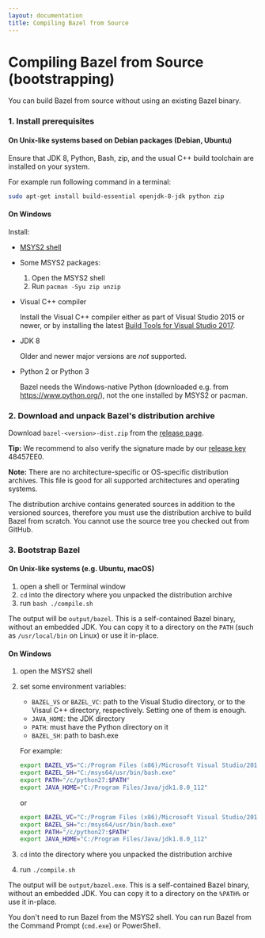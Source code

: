 ```yaml
---
layout: documentation
title: Compiling Bazel from Source
---
```


# <a name="compiling-from-source"></a>Compiling Bazel from Source (bootstrapping)

You can build Bazel from source without using an existing Bazel binary.

### 1.  Install prerequisites

#### On Unix-like systems based on Debian packages (Debian, Ubuntu)

Ensure that JDK 8, Python, Bash, zip, and the usual C++ build toolchain are installed on your
system.

For example run following command in a terminal:

```sh
sudo apt-get install build-essential openjdk-8-jdk python zip
```

#### On Windows

Install:

*   [MSYS2 shell](https://msys2.github.io/)

*   Some MSYS2 packages:
    1.  Open the MSYS2 shell
    2.  Run `pacman -Syu zip unzip`

*   Visual C++ compiler

    Install the Visual C++ compiler either as part of Visual Studio 2015 or newer, or by installing
    the latest [Build Tools for Visual Studio 2017](https://aka.ms/BuildTools).

*   JDK 8

    Older and newer major versions are *not* supported.

*   Python 2 or Python 3

    Bazel needs the Windows-native Python (downloaded e.g. from https://www.python.org/), not the
    one installed by MSYS2 or pacman.

### 2.  Download and unpack Bazel's distribution archive

Download `bazel-<version>-dist.zip` from the
[release page](https://github.com/bazelbuild/bazel/releases).

**Tip:** We recommend to also verify the signature made by our
[release key](https://bazel.build/bazel-release.pub.gpg) 48457EE0.

**Note:** There are no architecture-specific or OS-specific distribution archives. This file is good
for all supported architectures and operating systems.

The distribution archive contains generated sources in addition to the versioned sources, therefore
you must use the distribution archive to build Bazel from scratch. You cannot use the source tree
you checked out from GitHub.

### 3.  Bootstrap Bazel

#### On Unix-like systems (e.g. Ubuntu, macOS)

1.  open a shell or Terminal window
2.  `cd` into the directory where you unpacked the distribution archive
3.  run `bash ./compile.sh`

The output will be `output/bazel`. This is a self-contained Bazel binary, without an embedded JDK.
You can copy it to a directory on the `PATH` (such as `/usr/local/bin` on Linux) or use it in-place.

#### On Windows

1.  open the MSYS2 shell
2.  set some environment variables:

    *   `BAZEL_VS` or `BAZEL_VC`: path to the Visual Studio directory, or to the Visaul C++
         directory, respectively. Setting one of them is enough.
    *   `JAVA_HOME`: the JDK directory
    *   `PATH`: must have the Python directory on it
    *   `BAZEL_SH`: path to bash.exe

    For example:
    ```sh
    export BAZEL_VS="C:/Program Files (x86)/Microsoft Visual Studio/2017/BuildTools"
    export BAZEL_SH="C:/msys64/usr/bin/bash.exe"
    export PATH="/c/python27:$PATH"
    export JAVA_HOME="C:/Program Files/Java/jdk1.8.0_112"
    ```
    or
    ```sh
    export BAZEL_VC="C:/Program Files (x86)/Microsoft Visual Studio/2017/BuildTools/VC"
    export BAZEL_SH="c:/msys64/usr/bin/bash.exe"
    export PATH="/c/python27:$PATH"
    export JAVA_HOME="C:/Program Files/Java/jdk1.8.0_112"
    ```

3.  `cd` into the directory where you unpacked the distribution archive
4.  run `./compile.sh`

The output will be `output/bazel.exe`. This is a self-contained Bazel binary, without an embedded
JDK. You can copy it to a directory on the `%PATH%` or use it in-place.

You don't need to run Bazel from the MSYS2 shell. You can run Bazel from the Command Prompt
(`cmd.exe`) or PowerShell.
